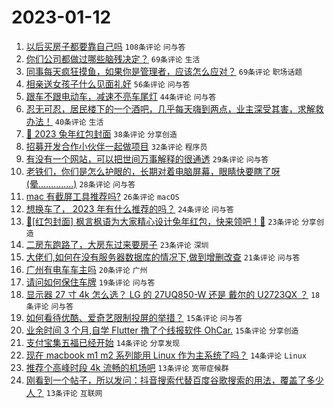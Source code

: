 # 2023-01-12

1. [以后买房子都要靠自己吗](https://www.v2ex.com/t/908324) `108条评论` `问与答`
1. [你们公司都做过哪些脑残决定？](https://www.v2ex.com/t/908301) `69条评论` `生活`
1. [同事每天疯狂摸鱼，如果你是管理者，应该怎么应对？](https://www.v2ex.com/t/908325) `69条评论` `职场话题`
1. [相亲送女孩子什么见面礼好](https://www.v2ex.com/t/908322) `56条评论` `问与答`
1. [跟车不跟电动车，减速不亮车尾灯](https://www.v2ex.com/t/908310) `44条评论` `问与答`
1. [忍无可忍，居民楼下的一个酒吧，几乎每天嗨到两点，业主深受其害，求解救办法！](https://www.v2ex.com/t/908363) `40条评论` `生活`
1. [🐰 2023 兔年红包封面](https://www.v2ex.com/t/908354) `38条评论` `分享创造`
1. [招募开发合作小伙伴一起做项目](https://www.v2ex.com/t/908331) `32条评论` `程序员`
1. [有没有一个网站，可以把世间万事解释的很通透](https://www.v2ex.com/t/908313) `29条评论` `问与答`
1. [老铁们，你们是怎么护眼的，长期对着电脑屏幕，眼睛快要瞎了呀(晕..............)](https://www.v2ex.com/t/908314) `28条评论` `问与答`
1. [mac 有截屏工具推荐吗?](https://www.v2ex.com/t/908385) `26条评论` `macOS`
1. [想换车了， 2023 年有什么推荐的吗？](https://www.v2ex.com/t/908352) `24条评论` `问与答`
1. [🧧[红包封面] 枫言枫语为大家精心设计兔年红包，快来领吧！🐰](https://www.v2ex.com/t/908405) `23条评论` `分享创造`
1. [二房东跑路了，大房东过来要房子](https://www.v2ex.com/t/908332) `23条评论` `深圳`
1. [大佬们,如何在没有服务器数据库的情况下,做到增删改查](https://www.v2ex.com/t/908345) `21条评论` `问与答`
1. [广州有电车车主吗](https://www.v2ex.com/t/908326) `20条评论` `广州`
1. [请问如何保住车牌](https://www.v2ex.com/t/908309) `19条评论` `问与答`
1. [显示器 27 寸 4k 怎么选？ LG 的 27UQ850-W 还是 戴尔的 U2723QX ？](https://www.v2ex.com/t/908311) `18条评论` `问与答`
1. [如何看待优酷、爱奇艺限制投屏的举措？](https://www.v2ex.com/t/908374) `15条评论` `问与答`
1. [业余时间 3 个月,自学 Flutter 撸了个线报软件 OhCar.](https://www.v2ex.com/t/908356) `15条评论` `分享创造`
1. [支付宝集五福已经开始](https://www.v2ex.com/t/908320) `14条评论` `分享发现`
1. [现在 macbook m1 m2 系列能用 Linux 作为主系统了吗？](https://www.v2ex.com/t/908306) `14条评论` `Linux`
1. [推荐个高峰时段 4k 流畅的机场吧](https://www.v2ex.com/t/908399) `13条评论` `宽带症候群`
1. [刚看到一个帖子，所以发问：抖音搜索代替百度谷歌搜索的用法，覆盖了多少人？](https://www.v2ex.com/t/908321) `13条评论` `互联网`
